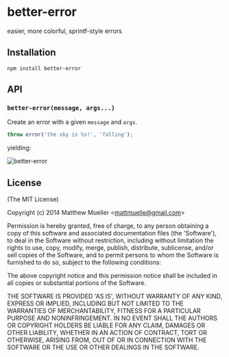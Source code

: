 
# better-error

  easier, more colorful, sprintf-style errors

## Installation

    npm install better-error

## API

### `better-error(message, args...)`

Create an error with a given `message` and `args`.

```js
throw error('the sky is %s!', 'falling');
```

yielding: 

![better-error](https://i.cloudup.com/C3b2O3dHfi.png)

## License 

(The MIT License)

Copyright (c) 2014 Matthew Mueller &lt;mattmuelle@gmail.com&gt;

Permission is hereby granted, free of charge, to any person obtaining
a copy of this software and associated documentation files (the
'Software'), to deal in the Software without restriction, including
without limitation the rights to use, copy, modify, merge, publish,
distribute, sublicense, and/or sell copies of the Software, and to
permit persons to whom the Software is furnished to do so, subject to
the following conditions:

The above copyright notice and this permission notice shall be
included in all copies or substantial portions of the Software.

THE SOFTWARE IS PROVIDED 'AS IS', WITHOUT WARRANTY OF ANY KIND,
EXPRESS OR IMPLIED, INCLUDING BUT NOT LIMITED TO THE WARRANTIES OF
MERCHANTABILITY, FITNESS FOR A PARTICULAR PURPOSE AND NONINFRINGEMENT.
IN NO EVENT SHALL THE AUTHORS OR COPYRIGHT HOLDERS BE LIABLE FOR ANY
CLAIM, DAMAGES OR OTHER LIABILITY, WHETHER IN AN ACTION OF CONTRACT,
TORT OR OTHERWISE, ARISING FROM, OUT OF OR IN CONNECTION WITH THE
SOFTWARE OR THE USE OR OTHER DEALINGS IN THE SOFTWARE.
